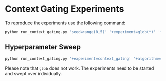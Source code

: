 # Context Gating Experiments

To reproduce the experiments use the following command:

```bash
python run_context_gating.py 'seed=range(0,5)' '+experiment=glob(*)' '+algorithm=sac' '+environment=pendulum' 'contexts.context_feature_args=[],[g],[max_speed],[l],[m],[dt]' 'carl.state_context_features=null,${contexts.context_feature_args}' 'carl.gaussian_noise_std_percentage=0.4' --multirun
```

## Hyperparameter Sweep

```bash
python run_context_gating.py '+experiment=context_gating' '+algorithm=sac' '+environment=pendulum' '+sweeps=sac_hp_search' --multirun
```
Please note that `glob` does not work. The experiments need to be started and swept over individually.